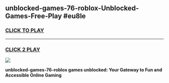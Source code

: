 
## unblocked-games-76-roblox-Unblocked-Games-Free-Play #eu8le
<h3>
<a href="https://us.freeplayer.one?title=unblocked-games-76-roblox&ref=9M">CLICK TO PLAY</a></h3>
<hr>

<h3>
<a href="https://us.freeplayer.one?title=unblocked-games-76-roblox&ref=9M">CLICK 2 PLAY</a>
  
</h3>

<a href="https://us.freeplayer.one?title=unblocked-games-76-roblox&ref=9M"><img src="https://clearcache.store/games.png"></a>


**unblocked-games-76-roblox games unblocked: Your Gateway to Fun and Accessible Online Gaming**
